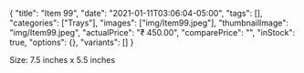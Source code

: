 {
    "title": "Item 99",
    "date": "2021-01-11T03:06:04-05:00",
    "tags": [],
    "categories": ["Trays"],
    "images": ["img/Item99.jpeg"],
    "thumbnailImage": "img/Item99.jpeg",
    "actualPrice": "₹ 450.00",
    "comparePrice": "",
    "inStock": true,
    "options": {},
    "variants": []
}


Size: 7.5 inches x 5.5 inches